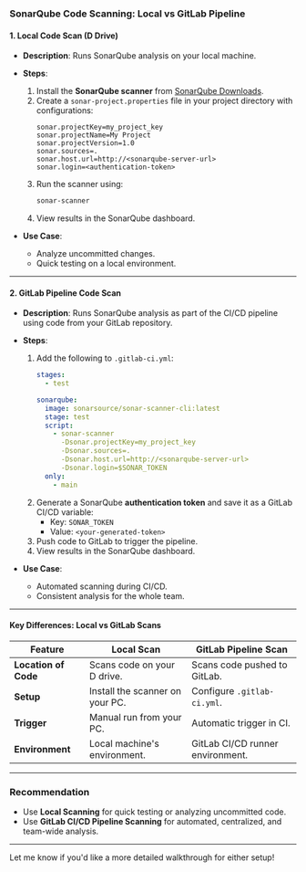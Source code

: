 ### **SonarQube Code Scanning: Local vs GitLab Pipeline**

#### **1. Local Code Scan (D Drive)**
- **Description**: Runs SonarQube analysis on your local machine.
- **Steps**:
  1. Install the **SonarQube scanner** from [SonarQube Downloads](https://docs.sonarsource.com/).
  2. Create a `sonar-project.properties` file in your project directory with configurations:
     ```properties
     sonar.projectKey=my_project_key
     sonar.projectName=My Project
     sonar.projectVersion=1.0
     sonar.sources=.
     sonar.host.url=http://<sonarqube-server-url>
     sonar.login=<authentication-token>
     ```
  3. Run the scanner using:
     ```bash
     sonar-scanner
     ```
  4. View results in the SonarQube dashboard.

- **Use Case**:
  - Analyze uncommitted changes.
  - Quick testing on a local environment.

---

#### **2. GitLab Pipeline Code Scan**
- **Description**: Runs SonarQube analysis as part of the CI/CD pipeline using code from your GitLab repository.
- **Steps**:
  1. Add the following to `.gitlab-ci.yml`:
     ```yaml
     stages:
       - test

     sonarqube:
       image: sonarsource/sonar-scanner-cli:latest
       stage: test
       script:
         - sonar-scanner
           -Dsonar.projectKey=my_project_key
           -Dsonar.sources=.
           -Dsonar.host.url=http://<sonarqube-server-url>
           -Dsonar.login=$SONAR_TOKEN
       only:
         - main
     ```
  2. Generate a SonarQube **authentication token** and save it as a GitLab CI/CD variable:
     - Key: `SONAR_TOKEN`
     - Value: `<your-generated-token>`
  3. Push code to GitLab to trigger the pipeline.
  4. View results in the SonarQube dashboard.

- **Use Case**:
  - Automated scanning during CI/CD.
  - Consistent analysis for the whole team.

---

#### **Key Differences: Local vs GitLab Scans**
| Feature                     | Local Scan                          | GitLab Pipeline Scan            |
|-----------------------------|-------------------------------------|----------------------------------|
| **Location of Code**         | Scans code on your D drive.        | Scans code pushed to GitLab.    |
| **Setup**                    | Install the scanner on your PC.    | Configure `.gitlab-ci.yml`.     |
| **Trigger**                  | Manual run from your PC.           | Automatic trigger in CI.        |
| **Environment**              | Local machine's environment.       | GitLab CI/CD runner environment.|

---

### **Recommendation**
- Use **Local Scanning** for quick testing or analyzing uncommitted code.
- Use **GitLab CI/CD Pipeline Scanning** for automated, centralized, and team-wide analysis. 

--- 

Let me know if you'd like a more detailed walkthrough for either setup!
